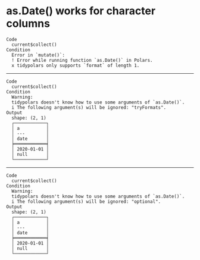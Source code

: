 # as.Date() works for character columns

    Code
      current$collect()
    Condition
      Error in `mutate()`:
      ! Error while running function `as.Date()` in Polars.
      x tidypolars only supports `format` of length 1.

---

    Code
      current$collect()
    Condition
      Warning:
      tidypolars doesn't know how to use some arguments of `as.Date()`.
      i The following argument(s) will be ignored: "tryFormats".
    Output
      shape: (2, 1)
      ┌────────────┐
      │ a          │
      │ ---        │
      │ date       │
      ╞════════════╡
      │ 2020-01-01 │
      │ null       │
      └────────────┘

---

    Code
      current$collect()
    Condition
      Warning:
      tidypolars doesn't know how to use some arguments of `as.Date()`.
      i The following argument(s) will be ignored: "optional".
    Output
      shape: (2, 1)
      ┌────────────┐
      │ a          │
      │ ---        │
      │ date       │
      ╞════════════╡
      │ 2020-01-01 │
      │ null       │
      └────────────┘

